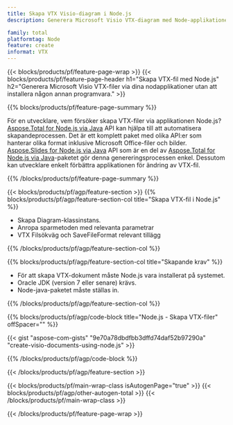 ```yaml
---
title: Skapa VTX Visio-diagram i Node.js
description: Generera Microsoft Visio VTX-diagram med Node-applikationer utan att använda Microsoft Office.  

family: total
platformtag: Node
feature: create
informat: VTX
---
```

{{< blocks/products/pf/feature-page-wrap >}}
{{< blocks/products/pf/feature-page-header h1="Skapa VTX-fil med Node.js" h2="Generera Microsoft Visio VTX-filer via dina nodapplikationer utan att installera någon annan programvara." >}}

{{% blocks/products/pf/feature-page-summary %}}

För en utvecklare, vem försöker skapa VTX-filer via applikationen Node.js?  [Aspose.Total for Node.js via Java](https://products.aspose.com/total/sv/nodejs-java/) API kan hjälpa till att automatisera skapandeprocessen.  Det är ett komplett paket med olika API:er som hanterar olika format inklusive Microsoft Office-filer och bilder.  [Aspose.Slides for Node.js via Java](https://products.aspose.com/slides/sv/nodejs-java/) API som är en del av [Aspose.Total for Node.js via Java](https://products.aspose.com/total/sv/nodejs-java/)-paketet gör denna genereringsprocessen enkel.  Dessutom kan utvecklare enkelt förbättra applikationen för ändring av VTX-fil.  

{{% /blocks/products/pf/feature-page-summary %}}

{{< blocks/products/pf/agp/feature-section >}}
{{% blocks/products/pf/agp/feature-section-col title="Skapa VTX-fil i Node.js" %}}

- Skapa Diagram-klassinstans.
- Anropa sparmetoden med relevanta parametrar
- VTX Filsökväg och SaveFileFormat relevant tillägg

{{% /blocks/products/pf/agp/feature-section-col %}}

{{% blocks/products/pf/agp/feature-section-col title="Skapande krav" %}}

- För att skapa VTX-dokument måste Node.js vara installerat på systemet.
- Oracle JDK (version 7 eller senare) krävs.
- Node-java-paketet måste ställas in.

{{% /blocks/products/pf/agp/feature-section-col %}}

{{% blocks/products/pf/agp/code-block title="Node.js - Skapa VTX-filer" offSpacer="" %}}

{{< gist "aspose-com-gists" "9e70a78dbdfbb3dffd74daf52b97290a" "create-visio-documents-using-node.js" >}}

{{% /blocks/products/pf/agp/code-block %}}

{{< /blocks/products/pf/agp/feature-section >}}

{{< blocks/products/pf/main-wrap-class isAutogenPage="true" >}}
{{< blocks/products/pf/agp/other-autogen-total >}}
{{< /blocks/products/pf/main-wrap-class >}}

{{< /blocks/products/pf/feature-page-wrap >}}